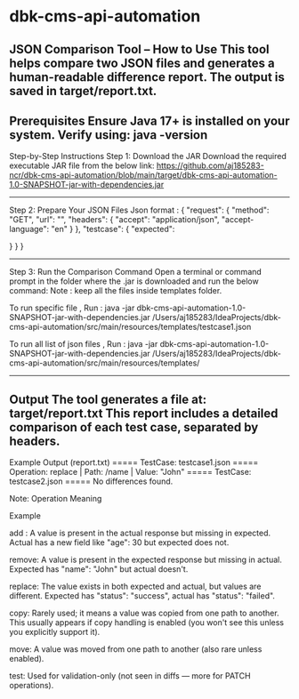 # dbk-cms-api-automation

JSON Comparison Tool – How to Use
This tool helps compare two JSON files and generates a human-readable difference report. The output is saved in target/report.txt.
---
Prerequisites
Ensure Java 17+ is installed on your system.
Verify using:
java -version
---
Step-by-Step Instructions
Step 1: Download the JAR
Download the required executable JAR file from the below link:
https://github.com/aj185283-ncr/dbk-cms-api-automation/blob/main/target/dbk-cms-api-automation-1.0-SNAPSHOT-jar-with-dependencies.jar

---
Step 2: Prepare Your JSON Files
Json format :
{
"request": {
"method": "GET",
"url": "",
"headers": {
"accept": "application/json",
"accept-language": "en"
}
},
"testcase": {
"expected": 

}
}
}

---
Step 3: Run the Comparison Command
Open a terminal or command prompt in the folder where the .jar is downloaded and run the below command:
Note : keep all the files inside templates folder.

To run specific file , Run :
java -jar dbk-cms-api-automation-1.0-SNAPSHOT-jar-with-dependencies.jar /Users/aj185283/IdeaProjects/dbk-cms-api-automation/src/main/resources/templates/testcase1.json

To run all list of json files , Run :
java -jar dbk-cms-api-automation-1.0-SNAPSHOT-jar-with-dependencies.jar /Users/aj185283/IdeaProjects/dbk-cms-api-automation/src/main/resources/templates/

---
Output
The tool generates a file at:
target/report.txt
This report includes a detailed comparison of each test case, separated by headers.
---
Example Output (report.txt)
===== TestCase: testcase1.json =====
Operation: replace | Path: /name | Value: "John"
===== TestCase: testcase2.json =====
No differences found.

Note:
Operation Meaning

Example

add :
A value is present in the actual response but missing in expected.
Actual has a new field like "age": 30 but expected does not.

remove:
A value is present in the expected response but missing in actual.
Expected has "name": "John" but actual doesn't.

replace:
The value exists in both expected and actual, but values are different.
Expected has "status": "success", actual has "status": "failed".

copy:
Rarely used; it means a value was copied from one path to another. This usually appears if copy handling is enabled (you won't see this unless you explicitly support it).

move:
A value was moved from one path to another (also rare unless enabled).

test:
Used for validation-only (not seen in diffs — more for PATCH operations).

 

